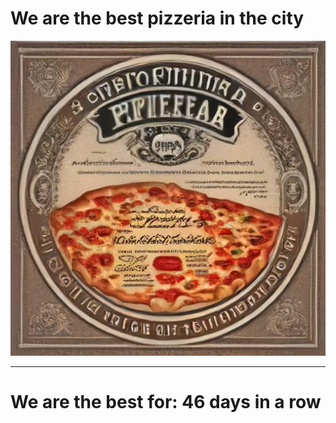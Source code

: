 # We are the best pizzeria in the city

![Certificate of the best pizzeria](photos/certificate.jpg)

--- 

# We are the best for: 46 days in a row